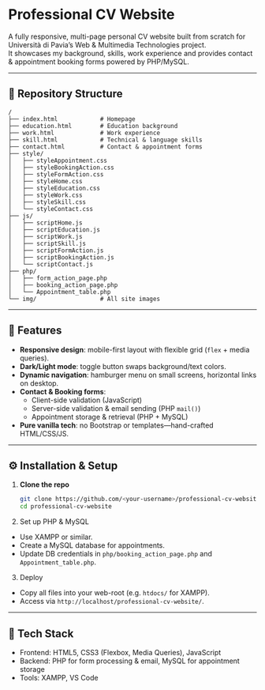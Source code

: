 # Professional CV Website

A fully responsive, multi-page personal CV website built from scratch for Università di Pavia’s Web & Multimedia Technologies project.  
It showcases my background, skills, work experience and provides contact & appointment booking forms powered by PHP/MySQL.

---

## 📂 Repository Structure
```plaintext
/
├── index.html            # Homepage
├── education.html        # Education background
├── work.html             # Work experience
├── skill.html            # Technical & language skills
├── contact.html          # Contact & appointment forms
├── style/
│   ├── styleAppointment.css
│   ├── styleBookingAction.css
│   ├── styleFormAction.css
│   ├── styleHome.css
│   ├── styleEducation.css
│   ├── styleWork.css
│   ├── styleSkill.css
│   └── styleContact.css
├── js/
│   ├── scriptHome.js
│   ├── scriptEducation.js
│   ├── scriptWork.js
│   ├── scriptSkill.js
│   ├── scriptFormAction.js
│   ├── scriptBookingAction.js
│   └── scriptContact.js
├── php/
│   ├── form_action_page.php
│   ├── booking_action_page.php
│   └── Appointment_table.php
└── img/                  # All site images
```


---

## 🚀 Features

- **Responsive design**: mobile-first layout with flexible grid (`flex` + media queries).  
- **Dark/Light mode**: toggle button swaps background/text colors.  
- **Dynamic navigation**: hamburger menu on small screens, horizontal links on desktop.  
- **Contact & Booking forms**:  
  - Client-side validation (JavaScript)  
  - Server-side validation & email sending (PHP `mail()`)  
  - Appointment storage & retrieval (PHP + MySQL)  
- **Pure vanilla tech**: no Bootstrap or templates—hand-crafted HTML/CSS/JS.

---

## ⚙️ Installation & Setup

1. **Clone the repo**  
   ```bash
   git clone https://github.com/<your-username>/professional-cv-website.git
   cd professional-cv-website
   ```

2. Set up PHP & MySQL
- Use XAMPP or similar.
- Create a MySQL database for appointments.
- Update DB credentials in `php/booking_action_page.php` and `Appointment_table.php`.

3. Deploy
- Copy all files into your web-root (e.g. `htdocs/` for XAMPP).
- Access via `http://localhost/professional-cv-website/`.

---

## 🔧 Tech Stack
- Frontend: HTML5, CSS3 (Flexbox, Media Queries), JavaScript
- Backend: PHP for form processing & email, MySQL for appointment storage
- Tools: XAMPP, VS Code
